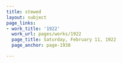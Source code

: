 ```yaml
---
title: stewed
layout: subject
page_links:
- work_title: '1922'
  work_url: pages/works/1922
  page_title: Saturday, February 11, 1922
  page_anchor: page-1938

---
```

